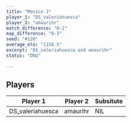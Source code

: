 ```yaml
---
title: "Mexico J"
player_1: "DS_valeriahuesca"
player_2: "amaurihr"
match_difference: "0-1"
map_difference: "0-3"
seed: "#120"
average_elo: "1158.5"
excerpt: "DS_valeriahuesca and amaurihr"
status: "DNQ"

---
```

## Players

| Player 1 | Player 2 | Subsitute |
| -- | -- | -- |
| DS_valeriahuesca | amaurihr | NIL |
